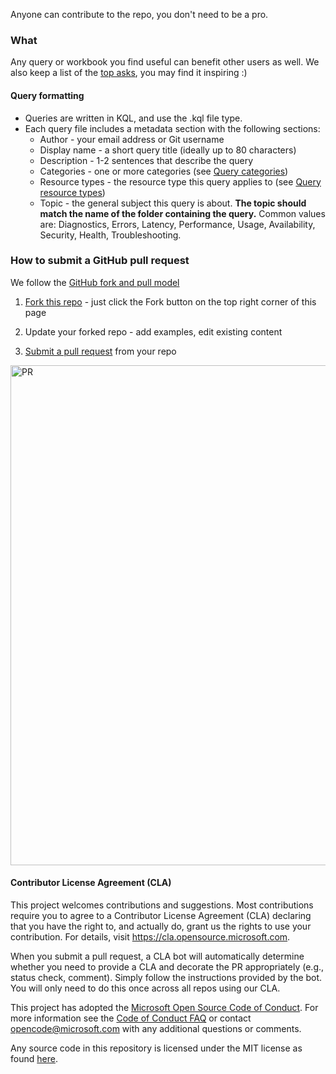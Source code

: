 Anyone can contribute to the repo, you don't need to be a pro.
### What
Any query or workbook you find useful can benefit other users as well.
We also keep a list of the [top asks](https://github.com/microsoft/AzureMonitorCommunity/wiki/Top-asks), you may find it inspiring :)

#### Query formatting
* Queries are written in KQL, and use the .kql file type.
* Each query file includes a metadata section with the following sections:
  * Author - your email address or Git username
  * Display name - a short query title (ideally up to 80 characters)
  * Description - 1-2 sentences that describe the query
  * Categories - one or more categories (see [Query categories](https://github.com/microsoft/AzureMonitorCommunity/wiki/Query-categories))
  * Resource types - the resource type this query applies to (see [Query resource types](https://github.com/microsoft/AzureMonitorCommunity/wiki/Query-resources-types))
  * Topic - the general subject this query is about. **The topic should match the name of the folder containing the query.**
  Common values are: Diagnostics, Errors, Latency, Performance, Usage, Availability, Security, Health, Troubleshooting. 


### How to submit a GitHub pull request
We follow the [GitHub fork and pull model](https://help.github.com/articles/about-collaborative-development-models)
1. [Fork this repo](https://help.github.com/articles/fork-a-repo/) - just click the Fork button on the top right corner of this page

2. Update your forked repo - add examples, edit existing content

3. [Submit a pull request](https://help.github.com/articles/about-pull-requests/) from your repo
<img width="800" alt="PR" src="https://user-images.githubusercontent.com/1745412/89768775-be765680-db04-11ea-8742-8ff0c9554491.png">

#### Contributor License Agreement (CLA) 
This project welcomes contributions and suggestions. Most contributions require you to agree to a
Contributor License Agreement (CLA) declaring that you have the right to, and actually do, grant us
the rights to use your contribution. For details, visit https://cla.opensource.microsoft.com.

When you submit a pull request, a CLA bot will automatically determine whether you need to provide
a CLA and decorate the PR appropriately (e.g., status check, comment). Simply follow the instructions
provided by the bot. You will only need to do this once across all repos using our CLA.

This project has adopted the [Microsoft Open Source Code of Conduct](https://opensource.microsoft.com/codeofconduct/).
For more information see the [Code of Conduct FAQ](https://opensource.microsoft.com/codeofconduct/faq/) or
contact [opencode@microsoft.com](mailto:opencode@microsoft.com) with any additional questions or comments.

Any source code in this repository is licensed under the MIT license as found [here](LICENSE).
